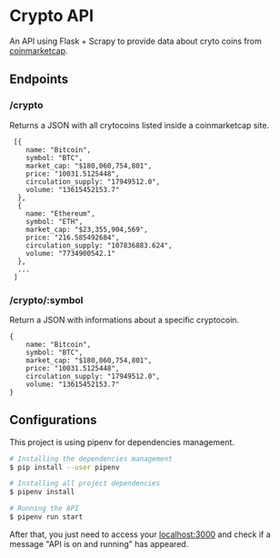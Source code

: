 # Crypto API

An API using Flask + Scrapy to provide data about cryto coins from [coinmarketcap](https://coinmarketcap.com/all/views/all/).

## Endpoints

### /crypto

Returns a JSON with  all crytocoins listed inside a coinmarketcap site.
```
 [{
    name: "Bitcoin",
    symbol: "BTC",
    market_cap: "$180,060,754,801",
    price: "10031.5125448",
    circulation_supply: "17949512.0",
    volume: "13615452153.7"
  },
  {
    name: "Ethereum",
    symbol: "ETH",
    market_cap: "$23,355,904,569",
    price: "216.585492684",
    circulation_supply: "107836883.624",
    volume: "7734900542.1"
  },
  ...
 ]
```


### /crypto/:symbol

Return a JSON with informations about a specific cryptocoin.
```
{
    name: "Bitcoin",
    symbol: "BTC",
    market_cap: "$180,060,754,801",
    price: "10031.5125448",
    circulation_supply: "17949512.0",
    volume: "13615452153.7"
}
```

## Configurations

This project is using pipenv for dependencies management.  

```bash
# Installing the dependencies management
$ pip install --user pipenv

# Installing all project dependencies
$ pipenv install

# Running the API
$ pipenv run start 
```

After that, you just need to access your [localhost:3000]('https://localhost:3000) and check if a message "API is on and running" has appeared. 


